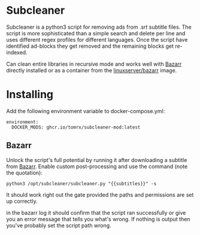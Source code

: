 # Subcleaner
Subcleaner is a python3 script for removing ads from .srt subtitle files.
The script is more sophisticated than a simple search and delete per line
and uses different regex profiles for different languages.
Once the script have identified ad-blocks they get removed and the remaining blocks 
get re-indexed.

Can clean entire libraries in recursive mode and works well with [Bazarr](https://github.com/morpheus65535/bazarr) 
directly installed or as a container from the [linuxserver/bazarr](https://hub.docker.com/r/linuxserver/bazarr) image.

# Installing
Add the following environment variable to docker-compose.yml:

    environment:
      DOCKER_MODS: ghcr.io/tomrx/subcleaner-mod:latest
      
## Bazarr
Unlock the script's full potential by running it after downloading a subtitle from 
[Bazarr](https://github.com/morpheus65535/bazarr). Enable custom post-processing and use
the command (note the quotation):

    python3 /opt/subcleaner/subcleaner.py "{{subtitles}}" -s

It should work right out the gate provided the paths and permissions are set up correctly.

in the bazarr log it should confirm that the script ran successfully or give you 
an error message that tells you what's wrong. If nothing is output then you've probably 
set the script path wrong.
